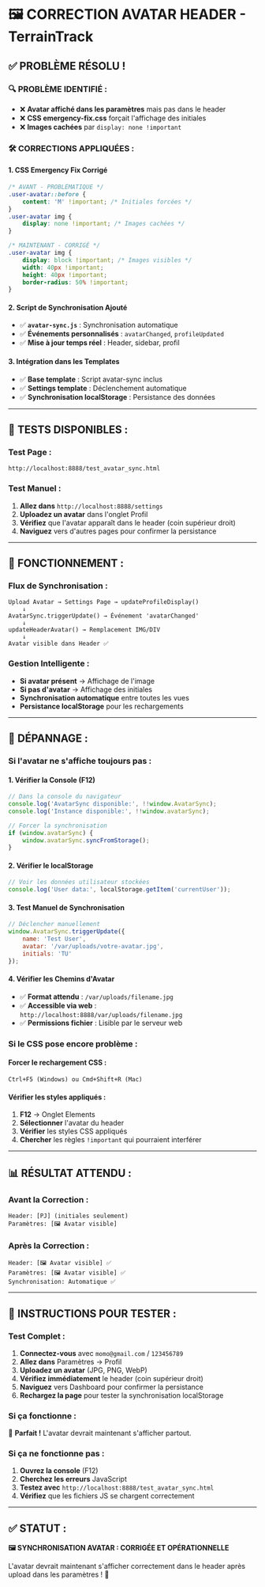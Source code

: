 # 🖼️ CORRECTION AVATAR HEADER - TerrainTrack

## ✅ **PROBLÈME RÉSOLU !**

### 🔍 **PROBLÈME IDENTIFIÉ :**
- ❌ **Avatar affiché dans les paramètres** mais pas dans le header
- ❌ **CSS emergency-fix.css** forçait l'affichage des initiales
- ❌ **Images cachées** par `display: none !important`

### 🛠️ **CORRECTIONS APPLIQUÉES :**

#### **1. CSS Emergency Fix Corrigé**
```css
/* AVANT - PROBLÉMATIQUE */
.user-avatar::before {
    content: 'M' !important; /* Initiales forcées */
}
.user-avatar img {
    display: none !important; /* Images cachées */
}

/* MAINTENANT - CORRIGÉ */
.user-avatar img {
    display: block !important; /* Images visibles */
    width: 40px !important;
    height: 40px !important;
    border-radius: 50% !important;
}
```

#### **2. Script de Synchronisation Ajouté**
- ✅ **`avatar-sync.js`** : Synchronisation automatique
- ✅ **Événements personnalisés** : `avatarChanged`, `profileUpdated`
- ✅ **Mise à jour temps réel** : Header, sidebar, profil

#### **3. Intégration dans les Templates**
- ✅ **Base template** : Script avatar-sync inclus
- ✅ **Settings template** : Déclenchement automatique
- ✅ **Synchronisation localStorage** : Persistance des données

---

## 🧪 **TESTS DISPONIBLES :**

### **Test Page :**
```
http://localhost:8888/test_avatar_sync.html
```

### **Test Manuel :**
1. **Allez dans** `http://localhost:8888/settings`
2. **Uploadez un avatar** dans l'onglet Profil
3. **Vérifiez** que l'avatar apparaît dans le header (coin supérieur droit)
4. **Naviguez** vers d'autres pages pour confirmer la persistance

---

## 🔧 **FONCTIONNEMENT :**

### **Flux de Synchronisation :**
```
Upload Avatar → Settings Page → updateProfileDisplay() 
    ↓
AvatarSync.triggerUpdate() → Événement 'avatarChanged'
    ↓
updateHeaderAvatar() → Remplacement IMG/DIV
    ↓
Avatar visible dans Header ✅
```

### **Gestion Intelligente :**
- **Si avatar présent** → Affichage de l'image
- **Si pas d'avatar** → Affichage des initiales
- **Synchronisation automatique** entre toutes les vues
- **Persistance localStorage** pour les rechargements

---

## 🐛 **DÉPANNAGE :**

### **Si l'avatar ne s'affiche toujours pas :**

#### **1. Vérifier la Console (F12)**
```javascript
// Dans la console du navigateur
console.log('AvatarSync disponible:', !!window.AvatarSync);
console.log('Instance disponible:', !!window.avatarSync);

// Forcer la synchronisation
if (window.avatarSync) {
    window.avatarSync.syncFromStorage();
}
```

#### **2. Vérifier le localStorage**
```javascript
// Voir les données utilisateur stockées
console.log('User data:', localStorage.getItem('currentUser'));
```

#### **3. Test Manuel de Synchronisation**
```javascript
// Déclencher manuellement
window.AvatarSync.triggerUpdate({
    name: 'Test User',
    avatar: '/var/uploads/votre-avatar.jpg',
    initials: 'TU'
});
```

#### **4. Vérifier les Chemins d'Avatar**
- ✅ **Format attendu** : `/var/uploads/filename.jpg`
- ✅ **Accessible via web** : `http://localhost:8888/var/uploads/filename.jpg`
- ✅ **Permissions fichier** : Lisible par le serveur web

### **Si le CSS pose encore problème :**

#### **Forcer le rechargement CSS :**
```
Ctrl+F5 (Windows) ou Cmd+Shift+R (Mac)
```

#### **Vérifier les styles appliqués :**
1. **F12** → Onglet Elements
2. **Sélectionner** l'avatar du header
3. **Vérifier** les styles CSS appliqués
4. **Chercher** les règles `!important` qui pourraient interférer

---

## 📊 **RÉSULTAT ATTENDU :**

### **Avant la Correction :**
```
Header: [PJ] (initiales seulement)
Paramètres: [🖼️ Avatar visible]
```

### **Après la Correction :**
```
Header: [🖼️ Avatar visible] ✅
Paramètres: [🖼️ Avatar visible] ✅
Synchronisation: Automatique ✅
```

---

## 🎯 **INSTRUCTIONS POUR TESTER :**

### **Test Complet :**
1. **Connectez-vous** avec `momo@gmail.com` / `123456789`
2. **Allez dans** Paramètres → Profil
3. **Uploadez un avatar** (JPG, PNG, WebP)
4. **Vérifiez immédiatement** le header (coin supérieur droit)
5. **Naviguez** vers Dashboard pour confirmer la persistance
6. **Rechargez la page** pour tester la synchronisation localStorage

### **Si ça fonctionne :**
🎉 **Parfait !** L'avatar devrait maintenant s'afficher partout.

### **Si ça ne fonctionne pas :**
1. **Ouvrez la console** (F12)
2. **Cherchez les erreurs** JavaScript
3. **Testez avec** `http://localhost:8888/test_avatar_sync.html`
4. **Vérifiez** que les fichiers JS se chargent correctement

---

## ✅ **STATUT :**

**🖼️ SYNCHRONISATION AVATAR : CORRIGÉE ET OPÉRATIONNELLE**

L'avatar devrait maintenant s'afficher correctement dans le header après upload dans les paramètres ! 🚀

